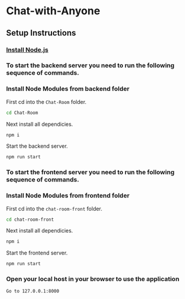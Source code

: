 # Chat-with-Anyone

## Setup Instructions

### [Install Node.js](https://nodejs.org/en/)

### To start the backend server you need to run the following sequence of commands.

### Install Node Modules from backend folder

First cd into the ```Chat-Room``` folder.
```bash
cd Chat-Room
```
Next install all dependicies.
```bash
npm i
```

Start the backend server.
```bash
npm run start
```

### To start the frontend server you need to run the following sequence of commands.

### Install Node Modules from frontend folder

First cd into the ```chat-room-front``` folder.
```bash
cd chat-room-front
```
Next install all dependicies.
```bash
npm i
```
Start the frontend server.
```bash
npm run start
```
### Open your local host in your browser to use the application
```bash
Go to 127.0.0.1:8000
```

